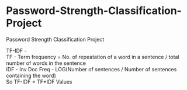 # Password-Strength-Classification-Project
Password Strength Classification Project

TF-IDF - <br>
TF - Term frequency = No. of repeatation of a word in a sentence / total number of words in the sentence <br>
IDF - Inv Doc Freq - LOG(Number of sentences / Number of sentences containing the word) <br>
So TF-IDF = TF*IDF Values
